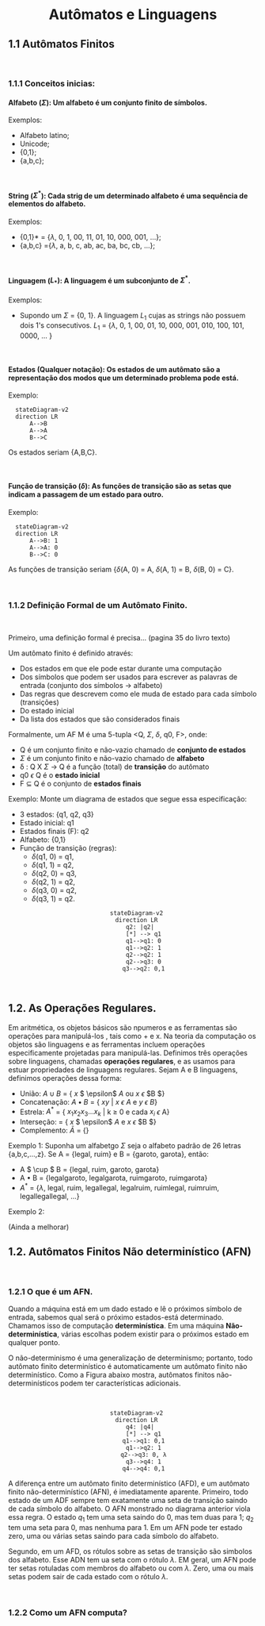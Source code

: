 <h1 align="center"> Autômatos e Linguagens </h1> 


## 1.1 Autômatos Finitos

<br/>

### 1.1.1 Conceitos inicias:

#### **Alfabeto ($\Sigma$)**: Um alfabeto é um conjunto finito de símbolos.
Exemplos:
* Alfabeto latino;
* Unicode;
* {0,1};
* {a,b,c};

<br/>

#### **String ($\Sigma^*$)**: Cada strig de um determinado alfabeto é uma sequência de elementos do alfabeto.
Exemplos:
* {0,1}* = {$\lambda$, 0, 1, 00, 11, 01, 10, 000, 001, ...};
* {a,b,c} ={$\lambda$, a, b, c, ab, ac, ba, bc, cb, ...};

<br/>


#### **Linguagem ($L_*)$**: A linguagem é um subconjunto de $\Sigma^*$.
Exemplos:
* Supondo um $\Sigma$ = {0, 1}. A linguagem $L_1$ cujas as strings não possuem dois 1's consecutivos. 
$L_1$ = {$\lambda$, 0, 1, 00, 01, 10, 000, 001, 010, 100, 101, 0000, ... }

<br/>

#### **Estados (Qualquer notação)**: Os estados de um autômato são a representação dos modos que um determinado problema pode está.
Exemplo:

```mermaid
  stateDiagram-v2
  direction LR
      A-->B
      A-->A
      B-->C
```
Os estados seriam {A,B,C}.

<br/>

#### **Função de transição ($\delta$)**: As funções de transição são as setas que indicam a passagem de um estado para outro.
Exemplo:

```mermaid
  stateDiagram-v2
  direction LR
      A-->B: 1
      A-->A: 0
      B-->C: 0
```
As funções de transição seriam {$\delta$(A, 0) = A, $\delta$(A, 1) = B, $\delta$(B, 0) = C}.

<br/>

### 1.1.2 Definição Formal de um Autômato Finito.
<br/>

Primeiro, uma definição formal é precisa... (pagina 35 do livro texto)

Um autômato finito é definido através:

* Dos estados em que ele pode estar durante uma computação
*  Dos símbolos que podem ser usados para escrever as palavras de entrada
(conjunto dos símbolos → alfabeto)
*  Das regras que descrevem como ele muda de estado para cada símbolo
(transições)
*  Do estado inicial
*  Da lista dos estados que são considerados finais

Formalmente, um AF M é uma 5-tupla <Q, $\Sigma$, $\delta$, q0, F>, onde:

* Q é um conjunto finito e não-vazio chamado de **conjunto de estados**
* $\Sigma$ é um conjunto finito e não-vazio chamado de **alfabeto**
* δ : Q X $\Sigma$ $\rightarrow$ Q é a função (total) de **transição** do autômato
* q0 $\epsilon$ Q é o **estado inicial**
* F  $\subseteq$ Q é o conjunto de **estados finais**

Exemplo: Monte um diagrama de estados que segue essa especificação:

* 3 estados: {q1, q2, q3}
* Estado inicial: q1
* Estados finais (F): q2
* Alfabeto: {0,1}
* Função de transição (regras):  
  * $\delta$(q1, 0) = q1,
  * $\delta$(q1, 1) = q2,
  * $\delta$(q2, 0) = q3,
  * $\delta$(q2, 1) = q2,
  * $\delta$(q3, 0) = q2,
  * $\delta$(q3, 1) = q2.   

<center>

```mermaid
  stateDiagram-v2
  direction LR
    q2: |q2|
      [*] --> q1
      q1-->q1: 0
      q1-->q2: 1
      q2-->q2: 1
      q2-->q3: 0
      q3-->q2: 0,1

```
</center>
<br/>

## 1.2. As Operações Regulares.

Em aritmética, os objetos básicos são npumeros e as ferramentas são operações para manipulá-los , tais como + e x. Na teoria da computação os objetos são linguagens e as ferramentas incluem operações especificamente projetadas para manipulá-las. Definimos três operações sobre linguagens, chamadas **operações regulares**, e as usamos para estuar propriedades de linguagens regulares. Sejam A e B linguagens, definimos operações dessa forma:

* União:  $A \cup B$  =  { $x$ $ \epsilon$ $A$ ou $x$ $\epsilon$ $B $} 
* Concatenação: $A \bullet B$  = { $xy$ | $x$  $\epsilon$ $A$ e $y$ $\epsilon$ $B$} 
* Estrela: $A^*$ = { $x_1x_ 2 x_ 3...x_ k$ | k $\ge$ 0 e cada $x_i$ $\epsilon$ A}
* Interseção: = { $x$ $ \epsilon$ $A$ e $x$ $\epsilon$ $B $}
* Complemento: $\bar A$ = {}

Exemplo 1: Suponha um alfabetgo $\Sigma$ seja o alfabeto padrão de 26 letras {a,b,c,...,z}. Se A = {legal, ruim} e B = {garoto, garota}, então:

* A $ \cup $ B = {legal, ruim, garoto, garota}
* A $\bullet$ B = {legalgaroto, legalgarota, ruimgaroto, ruimgarota}
* $A^*$ = {$\lambda$, legal, ruim, legallegal, legalruim, ruimlegal, ruimruim, legallegallegal, ...}

Exemplo 2: 

(Ainda a melhorar)


## 1.2. Autômatos Finitos Não determinístico (AFN) 
<br/> 

### 1.2.1 O que é um AFN.

Quando a máquina está em um dado estado e lê o próximos símbolo de entrada, sabemos qual será o próximo estados-está determinado. Chamamos isso de computação **determinística**. Em uma máquina **Não-determinística**, várias escolhas podem existir para o próximos estado em qualquer ponto.

O não-determinismo é uma generalização de determinismo; portanto, todo autômato finito determinístico é automaticamente um autômato finito não determinístico. Como a Figura abaixo mostra, autômatos finitos não-determinísticos podem ter características adicionais.

<br/>

<center>

```mermaid
  stateDiagram-v2
  direction LR
    q4: |q4|
      [*] --> q1
      q1-->q1: 0,1
      q1-->q2: 1
      q2-->q3: 0, λ
      q3-->q4: 1
      q4-->q4: 0,1

```
</center>

A diferença entre um autômato finito determinístico (AFD), e um autômato finito não-determinístico (AFN), é imediatamente aparente. Primeiro, todo estado de um ADF sempre tem exatamente uma seta de transição saindo de cada símbolo do alfabeto. O AFN monstrado no diagrama anterior viola essa regra. O estado $q_1$ tem uma seta saindo do 0, mas tem duas para 1; $q_2$ tem uma seta para 0, mas nenhuma para 1. Em um AFN pode ter estado zero, uma  ou várias setas saindo para cada símbolo do alfabeto.

Segundo, em um AFD, os rótulos sobre as setas de transição são simbolos dos alfabeto. Esse ADN tem ua seta com o rótulo $\lambda$. EM geral, um AFN pode ter setas rotuladas com membros do alfabeto ou com $\lambda$. Zero, uma ou mais setas podem sair de cada estado com o rótulo $\lambda$.

<br/>

### 1.2.2 Como um AFN computa?